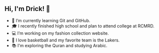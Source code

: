 ## Hi, I'm Drick! 👋
- 🌱 I’m currently learning Git and GitHub.
- 🎓 I recently finished high school and plan to attend college at RCMRD.
- 💻 I’m working on my fashion collection website.
- 🏀 I love basketball and my favorite team is the Lakers.
- 📚 I'm exploring the Quran and studying Arabic.
<!---
drick/drick is a ✨ special ✨ repository because its `README.md` (this file) appears on your GitHub profile.
You can click the Preview link to take a look at your changes.
--->
